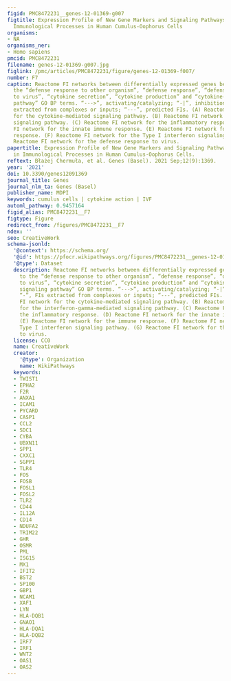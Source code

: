 ```yaml
---
figid: PMC8472231__genes-12-01369-g007
figtitle: Expression Profile of New Gene Markers and Signaling Pathways Involved in
  Immunological Processes in Human Cumulus-Oophorus Cells
organisms:
- NA
organisms_ner:
- Homo sapiens
pmcid: PMC8472231
filename: genes-12-01369-g007.jpg
figlink: /pmc/articles/PMC8472231/figure/genes-12-01369-f007/
number: F7
caption: Reactome FI networks between differentially expressed genes belonging to
  the “defense response to other organism”, “defense response”, “defense response
  to virus”, “cytokine secretion”, “cytokine production” and “cytokine-mediated signaling
  pathway” GO BP terms. “--->”, activating/catalyzing; “-|”, inhibition; “-“, FIs
  extracted from complexes or inputs; “---”, predicted FIs. (A) Reactome FI network
  for the cytokine-mediated signaling pathway. (B) Reactome FI network for the interferon-gamma-mediated
  signaling pathway. (C) Reactome FI network for the inflammatory response. (D) Reactome
  FI network for the innate immune response. (E) Reactome FI network for the immune
  response. (F) Reactome FI network for the Type I interferon signaling pathway. (G)
  Reactome FI network for the defense response to virus.
papertitle: Expression Profile of New Gene Markers and Signaling Pathways Involved
  in Immunological Processes in Human Cumulus-Oophorus Cells.
reftext: Błażej Chermuła, et al. Genes (Basel). 2021 Sep;12(9):1369.
year: '2021'
doi: 10.3390/genes12091369
journal_title: Genes
journal_nlm_ta: Genes (Basel)
publisher_name: MDPI
keywords: cumulus cells | cytokine action | IVF
automl_pathway: 0.9457164
figid_alias: PMC8472231__F7
figtype: Figure
redirect_from: /figures/PMC8472231__F7
ndex: ''
seo: CreativeWork
schema-jsonld:
  '@context': https://schema.org/
  '@id': https://pfocr.wikipathways.org/figures/PMC8472231__genes-12-01369-g007.html
  '@type': Dataset
  description: Reactome FI networks between differentially expressed genes belonging
    to the “defense response to other organism”, “defense response”, “defense response
    to virus”, “cytokine secretion”, “cytokine production” and “cytokine-mediated
    signaling pathway” GO BP terms. “--->”, activating/catalyzing; “-|”, inhibition;
    “-“, FIs extracted from complexes or inputs; “---”, predicted FIs. (A) Reactome
    FI network for the cytokine-mediated signaling pathway. (B) Reactome FI network
    for the interferon-gamma-mediated signaling pathway. (C) Reactome FI network for
    the inflammatory response. (D) Reactome FI network for the innate immune response.
    (E) Reactome FI network for the immune response. (F) Reactome FI network for the
    Type I interferon signaling pathway. (G) Reactome FI network for the defense response
    to virus.
  license: CC0
  name: CreativeWork
  creator:
    '@type': Organization
    name: WikiPathways
  keywords:
  - TWIST1
  - EPHA2
  - F2R
  - ANXA1
  - ICAM1
  - PYCARD
  - CASP1
  - CCL2
  - SDC1
  - CYBA
  - UBXN11
  - SPP1
  - CXXC1
  - SGPP1
  - TLR4
  - FOS
  - FOSB
  - FOSL1
  - FOSL2
  - TLR2
  - CD44
  - IL12A
  - CD14
  - NDUFA2
  - TRIM22
  - GHR
  - OSMR
  - PML
  - ISG15
  - MX1
  - IFIT2
  - BST2
  - SP100
  - GBP1
  - NCAM1
  - XAF1
  - LYN
  - HLA-DQB1
  - GNAO1
  - HLA-DQA1
  - HLA-DQB2
  - IRF7
  - IRF1
  - WNT2
  - OAS1
  - OAS2
---
```

